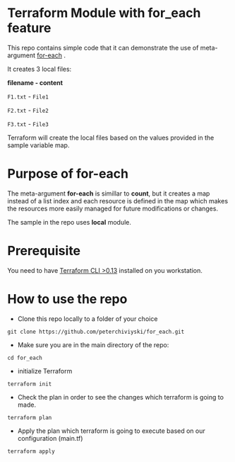 # Terraform Module with for_each feature
This repo contains simple code that it can demonstrate the use of meta-argument [for-each](https://www.terraform.io/language/meta-arguments/for_each) . 

It creates 3 local files:

**filename - content**

`F1.txt` - `File1`

`F2.txt` - `File2`

`F3.txt` - `File3`

Terraform will create the local files based on the values provided in the sample variable map. 


# Purpose of for-each

The meta-argument **for-each** is simillar to **count**, but it creates a map instead of a list index and each resource is defined in the map which makes the resources more easily managed for future modifications or changes.

The sample in the repo uses **local** module. 

# Prerequisite
You need to have [Terraform CLI >0.13](https://learn.hashicorp.com/tutorials/terraform/install-cli) installed on you workstation. 

# How to use the repo

* Clone this repo locally to a folder of your choice
```
git clone https://github.com/peterchiviyski/for_each.git
```

* Make sure you are in the main directory of the repo:
```
cd for_each
```

* initialize Terraform  
```
terraform init
```

* Check the plan in order to see the changes which terraform is going to made.
```
terraform plan
```

* Apply the plan which terraform is going to execute based on our configuration (main.tf)
```
terraform apply
```

